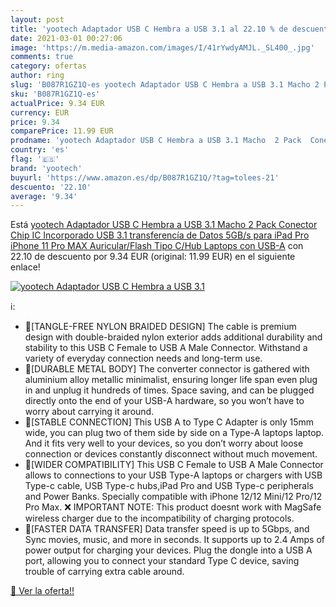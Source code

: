 ```yaml
---
layout: post
title: 'yootech Adaptador USB C Hembra a USB 3.1 al 22.10 % de descuento'
date: 2021-03-01 00:27:06
image: 'https://m.media-amazon.com/images/I/41rYwdyAMJL._SL400_.jpg'
comments: true
category: ofertas
author: ring
slug: 'B087R1GZ1Q-es yootech Adaptador USB C Hembra a USB 3.1 Macho 2 Pack...'
sku: 'B087R1GZ1Q-es'
actualPrice: 9.34 EUR
currency: EUR
price: 9.34
comparePrice: 11.99 EUR
prodname: 'yootech Adaptador USB C Hembra a USB 3.1 Macho  2 Pack  Conector Chip IC Incorporado USB 3.1 transferencía de Datos 5GB/s para iPad Pro  iPhone 11 Pro MAX Auricular/Flash Tipo C/Hub Laptops con USB-A'
country: 'es'
flag: '🇪🇸'
brand: 'yootech'
buyurl: 'https://www.amazon.es/dp/B087R1GZ1Q/?tag=tolees-21'
descuento: '22.10'
average: '9.34'
---
```


Está [yootech Adaptador USB C Hembra a USB 3.1 Macho  2 Pack  Conector Chip IC Incorporado USB 3.1 transferencía de Datos 5GB/s para iPad Pro  iPhone 11 Pro MAX Auricular/Flash Tipo C/Hub Laptops con USB-A](https://www.amazon.es/dp/B087R1GZ1Q/?tag=tolees-21) con 22.10 de descuento por 9.34 EUR (original: 11.99 EUR) en el siguiente enlace!

[![yootech Adaptador USB C Hembra a USB 3.1](https://m.media-amazon.com/images/I/41rYwdyAMJL._SL400_.jpg)](https://www.amazon.es/dp/B087R1GZ1Q/?tag=tolees-21)

ℹ️:

- 🚀[TANGLE-FREE NYLON BRAIDED DESIGN] The cable is premium design with double-braided nylon exterior adds additional durability and stability to this USB C Female to USB A Male Connector. Withstand a variety of everyday connection needs and long-term use.
- 🚀[DURABLE METAL BODY] The converter connector is gathered with aluminium alloy metallic minimalist, ensuring longer life span even plug in and unplug it hundreds of times. Space saving, and can be plugged directly onto the end of your USB-A hardware, so you won’t have to worry about carrying it around.
- 🚀[STABLE CONNECTION] This USB A to Type C Adapter is only 15mm wide, you can plug two of them side by side on a Type-A laptops laptop. And it fits very well to your devices, so you don’t worry about loose connection or devices constantly disconnect without much movement.
- 🚀[WIDER COMPATIBILITY] This USB C Female to USB A Male Connector allows to connections to your USB Type-A laptops or chargers with USB Type-c cable, USB Type-c hubs,iPad Pro and USB Type-c peripherals and Power Banks. Specially compatible with iPhone 12/12 Mini/12 Pro/12 Pro Max. ❌ IMPORTANT NOTE: This product doesnt work with MagSafe wireless charger due to the incompatibility of charging protocols.
- 🚀[FASTER DATA TRANSFER] Data transfer speed is up to 5Gbps, and Sync movies, music, and more in seconds. It supports up to 2.4 Amps of power output for charging your devices. Plug the dongle into a USB A port, allowing you to connect your standard Type C device, saving trouble of carrying extra cable around.

[🛒 Ver la oferta!!](https://www.amazon.es/dp/B087R1GZ1Q/?tag=tolees-21)

